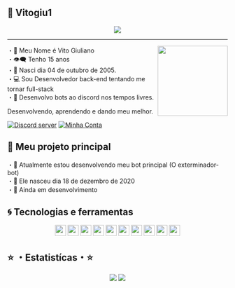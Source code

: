 ## 💭 Vitogiu1

<p align="center">
    <img src="https://discord.c99.nl/widget/theme-1/785653990553288804.png"/>
</p> 

---

<img align="right" src="https://i.imgur.com/TFEuMBP.png" height="160px" />

 ・👦 Meu Nome é Vito Giuliano<br>
 ・👁‍🗨 Tenho 15 anos<br>
 ・📅 Nasci dia 04 de outubro de 2005.<br>
 ・💻 Sou Desenvolvedor back-end tentando me tornar full-stack<br>
 ・🤖 Desenvolvo bots ao discord nos tempos livres.
  
Desenvolvendo, aprendendo e dando meu melhor.

<a href="https://discord.gg/MZqJc3KNcC"><img src="https://img.shields.io/discord/717378706976276522?style=flat&labelColor=7289da&logo=discord&logoColor=white" alt="Discord server" /></a> 
<a href="https://discord.com/users/785653990553288804"><img src="https://img.shields.io/badge/-@Vitogiu1%230001-4169E1?style=flat&labelColor=7289da&logo=discord&logoColor=white" alt="Minha Conta" /></a>

## 🌟 Meu projeto principal
 ・💓 Atualmente estou desenvolvendo meu bot principal (O exterminador-bot)<br>
 ・🤖 Ele nasceu dia 18 de dezembro de 2020<br>
 ・🎊 Ainda em desenvolvimento<br>

## 🌀 Tecnologias e ferramentas

<p align="center">
<img src="https://img.shields.io/badge/javascript-%23F7DF1E.svg?&style=for-the-badge&logo=javascript&logoColor=black" height="25"/>
<img src="https://img.shields.io/badge/Html-ffa500.svg?style=for-the-badge&logo=html5&logoColor=white" height="25" />
<img src="https://img.shields.io/badge/Css-7273ff.svg?style=for-the-badge&logo=css3&logoColor=white" height="25" />
<img src="https://img.shields.io/badge/node.js%20-%2343853D.svg?&style=for-the-badge&logo=node.js&logoColor=white" height="25"/>
<img src="https://img.shields.io/badge/React-blue.svg?style=for-the-badge&logo=react&logoColor=white" height="25" />
 <img src="https://img.shields.io/badge/git-%23F7DF1E.svg?&style=for-the-badge&logo=git&logoColor=black" height="25"/>
 <img src="https://img.shields.io/badge/typescript-blue.svg?&style=for-the-badge&logo=typescript&logoColor=white" height="25"/>
 <img src="https://img.shields.io/badge/MySQL-00000F?style=for-the-badge&logo=mysql&logoColor=white" height="25"/>
 <img src="https://img.shields.io/badge/Csharp-00000F?style=for-the-badge&logo=csharp&logoColor=white" height="25"/>
  <img src="https://img.shields.io/badge/Python-14354C?style=for-the-badge&logo=python&logoColor=white" height="25"/>
</p> 

## ⭐ ・Estatistícas・⭐

<p align="center">
  <img src="https://github-readme-stats.vercel.app/api?username=vitogiu1&show_icons=true&theme=tokyonight&line_height=27" />
  <img src="https://github-readme-stats.vercel.app/api/top-langs/?username=vitogiu1&hide=batchfile&theme=tokyonight" />
</p>

